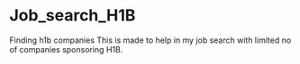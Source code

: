 # Job_search_H1B
Finding h1b companies
This is made to help in my job search with limited no of companies sponsoring H1B. 
